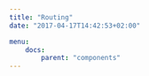 ```yaml
---
title: "Routing"
date: "2017-04-17T14:42:53+02:00"

menu:
    docs:
        parent: "components"
---
```


